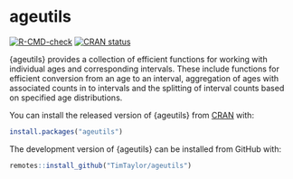 
<!-- README.md is generated from README.Rmd. Please edit that file -->

# ageutils

<!-- badges: start -->

[![R-CMD-check](https://github.com/TimTaylor/ageutils/actions/workflows/R-CMD-check.yaml/badge.svg)](https://github.com/TimTaylor/ageutils/actions/workflows/R-CMD-check.yaml)
<a href="https://CRAN.R-project.org/package=ageutils" class="pkgdown-release"><img src="https://www.r-pkg.org/badges/version/ageutils" alt="CRAN status" /></a>
<!-- badges: end -->

{ageutils} provides a collection of efficient functions for working with
individual ages and corresponding intervals. These include functions for
efficient conversion from an age to an interval, aggregation of ages
with associated counts in to intervals and the splitting of interval
counts based on specified age distributions.

You can install the released version of {ageutils} from
[CRAN](https://cran.r-project.org/) with:

``` r
install.packages("ageutils")
```

<div class="pkgdown-devel">

The development version of {ageutils} can be installed from GitHub with:

``` r
remotes::install_github("TimTaylor/ageutils")
```

</div>
